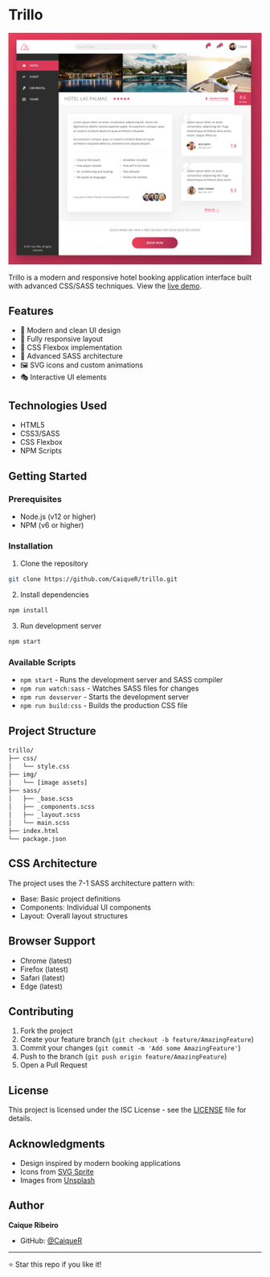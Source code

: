 # Trillo

![Trillo Preview](https://raw.githubusercontent.com/CaiqueR/trillo/master/img/preview.png)

Trillo is a modern and responsive hotel booking application interface built with advanced CSS/SASS techniques. View the [live demo](https://trillo-beta-nine.vercel.app/).

## Features

- 🎨 Modern and clean UI design
- 📱 Fully responsive layout
- 🎯 CSS Flexbox implementation
- 💅 Advanced SASS architecture
- 🖼️ SVG icons and custom animations
- 🎭 Interactive UI elements

## Technologies Used

- HTML5
- CSS3/SASS
- CSS Flexbox
- NPM Scripts

## Getting Started

### Prerequisites

- Node.js (v12 or higher)
- NPM (v6 or higher)

### Installation

1. Clone the repository

```bash
git clone https://github.com/CaiqueR/trillo.git
```

2. Install dependencies

```bash
npm install
```

3. Run development server

```bash
npm start
```

### Available Scripts

- `npm start` - Runs the development server and SASS compiler
- `npm run watch:sass` - Watches SASS files for changes
- `npm run devserver` - Starts the development server
- `npm run build:css` - Builds the production CSS file

## Project Structure

```
trillo/
├── css/
│   └── style.css
├── img/
│   └── [image assets]
├── sass/
│   ├── _base.scss
│   ├── _components.scss
│   ├── _layout.scss
│   └── main.scss
├── index.html
└── package.json
```

## CSS Architecture

The project uses the 7-1 SASS architecture pattern with:

- Base: Basic project definitions
- Components: Individual UI components
- Layout: Overall layout structures

## Browser Support

- Chrome (latest)
- Firefox (latest)
- Safari (latest)
- Edge (latest)

## Contributing

1. Fork the project
2. Create your feature branch (`git checkout -b feature/AmazingFeature`)
3. Commit your changes (`git commit -m 'Add some AmazingFeature'`)
4. Push to the branch (`git push origin feature/AmazingFeature`)
5. Open a Pull Request

## License

This project is licensed under the ISC License - see the [LICENSE](LICENSE) file for details.

## Acknowledgments

- Design inspired by modern booking applications
- Icons from [SVG Sprite](https://github.com/jkphl/svg-sprite)
- Images from [Unsplash](https://unsplash.com)

## Author

**Caique Ribeiro**

- GitHub: [@CaiqueR](https://github.com/CaiqueR)

---

⭐️ Star this repo if you like it!

